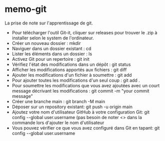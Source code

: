# memo-git
La prise de note sur l'apprentissage de git.
- Pour télécharger l'outil Git-it, cliquer sur releases pour trouver le .zip à installer selon le system de l'ordinateur.
- Créer un nouveau dossier : mkdir <FOLDERNAME>
- Naviguer dans un dossier existant : cd <FOLDERNAME>
- Lister les éléments dans un dossier : ls
- Activez Git pour un repertoire : git init
- Vérifiez l'état des modifications dans un dépôt : git status
- Afficher les modifications apportés aux fichiers : git diff
- Ajouter les modifications d'un fichier à soumettre : git add <FILENAME>
- Pour ajouter toutes les modifications d'un seul coup : git add .
- Pour soumettre les modifications que vous avez ajoutées avec un court message décrivant les modifications : git commit -m "your commit message"
- Créer une branche main : git branch -M main
- Déposer sur un repository existant: git push -u origin main
- Ajoutez votre nom d'utilisateur GitHub à votre configuration Git: git config --global user.username <USerNamE> (pas besoin de noter <> dans la commande lors d'ajouter le nom d'utilisateur
- Vous pouvez vérifier ce que vous avez configuré dans Git en tapant: git config --global user.username

